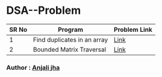 # DSA--Problem

SR No   | Program | Problem Link  
--- | --- | ---
1 | Find duplicates in an array | [Link](https://practice.geeksforgeeks.org/problems/find-duplicates-in-an-array/1?page=1&category[]=ArrayssortBy=submissions)
2 | Bounded Matrix Traversal | [Link](https://practice.geeksforgeeks.org/problems/boundary-traversal-of-matrix-1587115620/1)

### Author : [Anjali jha](https://github.com/Anjalijha12345)
